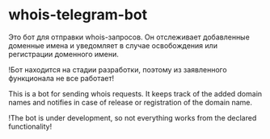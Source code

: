 # whois-telegram-bot
Это бот для отправки whois-запросов. Он отслеживает добавленные доменные имена и уведомляет в случае освобождения или регистрации доменного имени.

!Бот находится на стадии разработки, поэтому из заявленного функционала не все работает!


This is a bot for sending whois requests. It keeps track of the added domain names and notifies in case of release or registration of the domain name.

!The bot is under development, so not everything works from the declared functionality!
